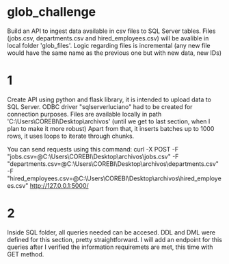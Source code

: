 # glob_challenge
Build an API to ingest data available in csv files to SQL Server tables. Files (jobs.csv, departments.csv and hired_employees.csv) will be avalible in local folder 'glob_files\'. Logic regarding files is incremental (any new file would have the same name as the previous one but with new data, new IDs)

# 1
Create API using python and flask library, it is intended to upload data to SQL Server. ODBC driver "sqlserverluciano" had to be created for connection purposes. Files are available locally in path 'C:\Users\COREBI\Desktop\archivos\' (until we get to last section, when I plan to make it more robust)
Apart from that, it inserts batches up to 1000 rows, it uses loops to iterate through chunks.

You can send requests using this command:
curl -X POST -F "jobs.csv=@C:\Users\COREBI\Desktop\archivos\jobs.csv" -F "departments.csv=@C:\Users\COREBI\Desktop\archivos\departments.csv" -F "hired_employees.csv=@C:\Users\COREBI\Desktop\archivos\hired_employees.csv" http://127.0.0.1:5000/

# 2
Inside SQL folder, all queries needed can be accesed. DDL and DML were defined for this section, pretty straightforward. I will add an endpoint for this queries after I verified the information requiremets are met, this time with GET method.